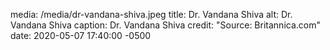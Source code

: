 media: /media/dr-vandana-shiva.jpeg
title: Dr. Vandana Shiva
alt: Dr. Vandana Shiva
caption: Dr. Vandana Shiva
credit: "Source: Britannica.com"
date: 2020-05-07 17:40:00 -0500
